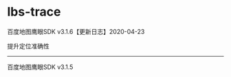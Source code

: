 # lbs-trace
百度地图鹰眼SDK v3.1.6【更新日志】2020-04-23

提升定位准确性

--------------------------------------------------------------

百度地图鹰眼SDK v3.1.5

